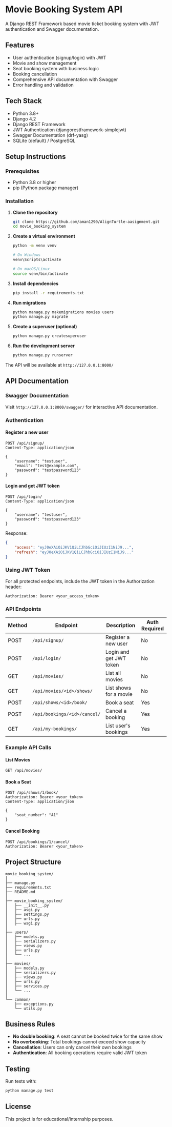 # Movie Booking System API

A Django REST Framework based movie ticket booking system with JWT authentication and Swagger documentation.

## Features

- User authentication (signup/login) with JWT
- Movie and show management
- Seat booking system with business logic
- Booking cancellation
- Comprehensive API documentation with Swagger
- Error handling and validation

## Tech Stack

- Python 3.8+
- Django 4.2
- Django REST Framework
- JWT Authentication (djangorestframework-simplejwt)
- Swagger Documentation (drf-yasg)
- SQLite (default) / PostgreSQL

## Setup Instructions

### Prerequisites
- Python 3.8 or higher
- pip (Python package manager)

### Installation

1. **Clone the repository**
   ```bash
   git clone https://github.com/aman1290/AlignTurtle-aasignment.git
   cd movie_booking_system
   ```

2. **Create a virtual environment**
   ```bash
   python -m venv venv

   # On Windows
   venv\Scripts\activate

   # On macOS/Linux
   source venv/bin/activate
   ```

3. **Install dependencies**
   ```bash
   pip install -r requirements.txt
   ```

4. **Run migrations**
   ```bash
   python manage.py makemigrations movies users
   python manage.py migrate
   ```

5. **Create a superuser (optional)**
   ```bash
   python manage.py createsuperuser
   ```

6. **Run the development server**
   ```bash
   python manage.py runserver
   ```

The API will be available at `http://127.0.0.1:8000/`

## API Documentation

### Swagger Documentation
Visit `http://127.0.0.1:8000/swagger/` for interactive API documentation.

### Authentication

#### Register a new user
```http
POST /api/signup/
Content-Type: application/json

{
    "username": "testuser",
    "email": "test@example.com",
    "password": "testpassword123"
}
```

#### Login and get JWT token
```http
POST /api/login/
Content-Type: application/json

{
    "username": "testuser",
    "password": "testpassword123"
}
```

Response:
```json
{
    "access": "eyJ0eXAiOiJKV1QiLCJhbGciOiJIUzI1NiJ9...",
    "refresh": "eyJ0eXAiOiJKV1QiLCJhbGciOiJIUzI1NiJ9..."
}
```

### Using JWT Token

For all protected endpoints, include the JWT token in the Authorization header:
```http
Authorization: Bearer <your_access_token>
```

### API Endpoints

| Method | Endpoint | Description | Auth Required |
|--------|----------|-------------|---------------|
| POST | `/api/signup/` | Register a new user | No |
| POST | `/api/login/` | Login and get JWT token | No |
| GET | `/api/movies/` | List all movies | No |
| GET | `/api/movies/<id>/shows/` | List shows for a movie | No |
| POST | `/api/shows/<id>/book/` | Book a seat | Yes |
| POST | `/api/bookings/<id>/cancel/` | Cancel a booking | Yes |
| GET | `/api/my-bookings/` | List user's bookings | Yes |

### Example API Calls

#### List Movies
```http
GET /api/movies/
```

#### Book a Seat
```http
POST /api/shows/1/book/
Authorization: Bearer <your_token>
Content-Type: application/json

{
    "seat_number": "A1"
}
```

#### Cancel Booking
```http
POST /api/bookings/1/cancel/
Authorization: Bearer <your_token>
```

## Project Structure

```
movie_booking_system/
│
├── manage.py
├── requirements.txt
├── README.md
│
├── movie_booking_system/
│   ├── __init__.py
│   ├── asgi.py
│   ├── settings.py
│   ├── urls.py
│   ├── wsgi.py
│
├── users/
│   ├── models.py
│   ├── serializers.py
│   ├── views.py
│   ├── urls.py
│   └── ...
│
├── movies/
│   ├── models.py
│   ├── serializers.py
│   ├── views.py
│   ├── urls.py
│   ├── services.py
│   └── ...
│
└── common/
    ├── exceptions.py
    └── utils.py
```

## Business Rules

- **No double booking**: A seat cannot be booked twice for the same show
- **No overbooking**: Total bookings cannot exceed show capacity
- **Cancellation**: Users can only cancel their own bookings
- **Authentication**: All booking operations require valid JWT token

## Testing

Run tests with:
```bash
python manage.py test
```

## License

This project is for educational/internship purposes.
